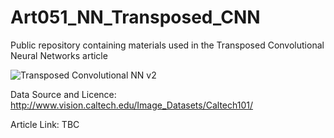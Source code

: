 # Art051_NN_Transposed_CNN
Public repository containing materials used in the Transposed Convolutional Neural Networks article

![Transposed Convolutional NN v2](https://user-images.githubusercontent.com/24861699/171839299-a0cfcec8-a81a-4e04-9c63-7a9fad32d50a.png)

Data Source and Licence: http://www.vision.caltech.edu/Image_Datasets/Caltech101/

Article Link: TBC
